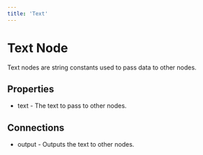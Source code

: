 ```yaml
---
title: 'Text'
---
```


# Text Node

Text nodes are string constants used to pass data to other nodes.

## Properties
- text - The text to pass to other nodes.

## Connections
- output - Outputs the text to other nodes.
